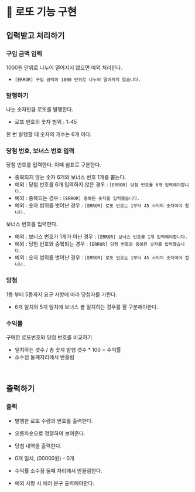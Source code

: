 # 💸 로또 기능 구현

## 입력받고 처리하기

### 구입 금액 입력 

1000원 단위로 나누어 떨어지지 않으면 예외 처리한다.
- `[ERROR] 구입 금액이 1000 단위로 나누어 떨어지지 않습니다.`

### 발행하기 

나눈 숫자만큼 로또를 발행한다.
- 로또 번호의 숫자 범위 : 1-45

한 번 발행할 때 숫자의 개수는 6개 이다.

### 당첨 번호, 보너스 번호 입력

당첨 번호를 입력한다. 이때 쉼표로 구분한다.
- 중복되지 않는 숫자 6개와 보너스 번호 1개를 뽑는다.
- 예외 : 당첨 번호를 6개 입력하지 않은 경우 : `[ERROR] 당첨 번호를 6개 입력해야합니다.`
- 예외 : 중복되는 경우 : `[ERROR] 중복된 숫자를 입력했습니다.`
- 예외 : 숫자 범위를 벗어난 경우 : `[ERROR] 로또 번호는 1부터 45 사이의 숫자여야 합니다.`

보너스 번호를 입력한다.
- 예외 : 보너스 번호가 1개가 아닌 경우 : `[ERROR] 보너스 번호를 1개 입력해야합니다.`
- 예외 : 당첨 번호와 중복되는 경우 : `[ERROR] 당첨 번호와 중복된 숫자를 입력했습니다.`
- 예외 : 숫자 범위를 벗어난 경우 : `[ERROR] 로또 번호는 1부터 45 사이의 숫자여야 합니다.`

### 당첨

1등 부터 5등까지 요구 사항에 따라 당첨자를 가린다.
- 6개 일치와 5개 일치에 보너스 볼 일치하는 경우를 잘 구분해야한다.


### 수익률

구매한 로또번호와 당첨 번호를 비교하기
- 일치하는 갯수 / 총 숫자 발행 갯수 * 100 = 수익률
- 소수점 둘째자리에서 반올림

<br />

## 출력하기 

### 출력
- 발행한 로또 수량과 번호를 출력한다.
- 오름차순으로 정렬하여 보여준다.

- 당첨 내역을 출력한다. 
- 0개 일치, (00000원) - 0개 
- 수익률 소수점 둘째 자리에서 반올림한다. 

- 예외 사항 시 에러 문구 출력해야한다.
